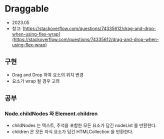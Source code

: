 # Draggable

- 2023.05
- 참고: [https://stackoverflow.com/questions/74335612/drag-and-drop-when-using-flex-wrap](https://stackoverflow.com/questions/74335612/drag-and-drop-when-using-flex-wrap)

## 구현

- Drag and Drop 하여 요소의 위치 변경
- 요소가 wrap 될 경우 고려

## 공부

### Node.childNodes 와 Element.children

- childNodes 는 텍스트, 주석을 포함한 모든 요소가 담긴 nodeList 를 반환한다.
- children 은 모든 자식 요소가 담긴 HTMLCollection 을 반환한다.
